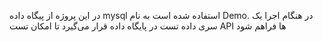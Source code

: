 در این پروژه از پیگاه داده mysql استفاده شده است به نام Demo.
در هنگام اجرا یک سری داده تست در پایگاه داده قرار می‌گیرد تا امکان تست API ها فراهم شود
